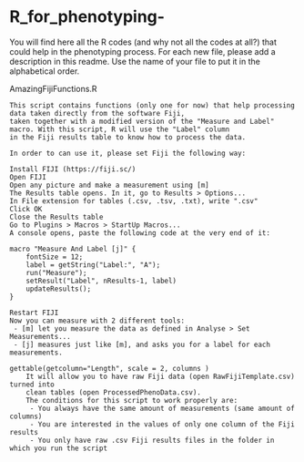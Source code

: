 # R_for_phenotyping-
You will find here all the R codes (and why not all the codes at all?) that could help in the phenotyping process. For each new file, please add a description in this readme. Use the name of your file to put it in the alphabetical order.

AmazingFijiFunctions.R
	
	This script contains functions (only one for now) that help processing data taken directly from the software Fiji,
	taken together with a modified version of the "Measure and Label" macro. With this script, R will use the "Label" column
	in the Fiji results table to know how to process the data.
	
	In order to can use it, please set Fiji the following way:

	Install FIJI (https://fiji.sc/)
	Open FIJI
	Open any picture and make a measurement using [m]
	The Results table opens. In it, go to Results > Options...
	In File extension for tables (.csv, .tsv, .txt), write ".csv"
	Click OK
	Close the Results table
	Go to Plugins > Macros > StartUp Macros...
	A console opens, paste the following code at the very end of it:

	macro "Measure And Label [j]" {
		fontSize = 12;
		label = getString("Label:", "A");
		run("Measure");
		setResult("Label", nResults-1, label)
		updateResults();
	}

	Restart FIJI
	Now you can measure with 2 different tools:
	 - [m] let you measure the data as defined in Analyse > Set Measurements...
	 - [j] measures just like [m], and asks you for a label for each measurements.

	gettable(getcolumn="Length", scale = 2, columns )
		It will allow you to have raw Fiji data (open RawFijiTemplate.csv) turned into
		clean tables (open ProcessedPhenoData.csv).
		The conditions for this script to work properly are:
		 - You always have the same amount of measurements (same amount of columns)
		 - You are interested in the values of only one column of the Fiji results 
		 - You only have raw .csv Fiji results files in the folder in which you run the script
